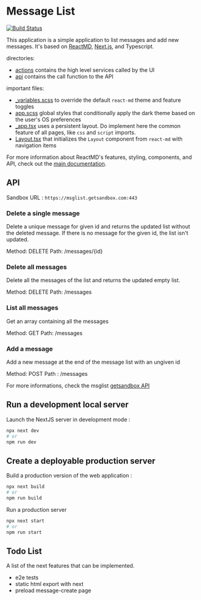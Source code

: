 # Message List

[![Build Status](https://travis-ci.org/ddcq/message-list.svg?branch=master)](https://travis-ci.org/ddcq/message-list)

This application is a simple application to list messages and add new messages. It's based on [ReactMD](https://github.com/mlaursen/react-md), [Next.js](https://nextjs.org/), and Typescript.

directories:

-   [actions](./src/actions) contains the high level services called by the UI
-   [api](./src/api) contains the call function to the API

important files:

-   [\_variables.scss](./src/styles/_variables.scss) to override the default
    `react-md` theme and feature toggles
-   [app.scss](./src/styles/app.scss) global styles that conditionally apply the dark theme
    based on the user's OS preferences
-   [\_app.tsx](./src/pages/_app.tsx) uses a persistent layout. Do implement here the common feature of all pages, like `css` and `script` imports.
-   [Layout.tsx](./src/components/Layout/Layout.tsx) that initializes the `Layout` component from `react-md` with navigation items

For more information about ReactMD's features, styling, components, and API, check out
the [main documentation](https://react-md.dev).

## API

Sandbox URL : `https://msglist.getsandbox.com:443`

### Delete a single message

Delete a unique message for given id and returns the updated list without the deleted message.
If there is no message for the given id, the list isn't updated.

Method: DELETE
Path: /messages/{id}

### Delete all messages

Delete all the messages of the list and returns the updated empty list.

Method: DELETE
Path: /messages

### List all messages

Get an array containing all the messages

Method: GET
Path: /messages

### Add a message

Add a new message at the end of the message list with an ungiven id

Method: POST
Path : /messages

For more informations, check the msglist [getsandbox API](https://getsandbox.com/p/1/eyJhbGciOiJIUzI1NiJ9.eyJzdWIiOiJzLWI3N2UzNGI5LTVlZDctNDIzYS1iNzJhLWU5OWFlNDA3ZTk1OCJ9.4vh2iPmtQjQ1mVpnPgCtVRqAnt44N4xIYZrRL1-eV04)

## Run a development local server

Launch the NextJS server in development mode :

```bash
npx next dev
# or
npm run dev
```

## Create a deployable production server

Build a production version of the web application :

```bash
npx next build
# or
npm run build
```

Run a production server

```bash
npx next start
# or
npm run start
```

## Todo List

A list of the next features that can be implemented.

-   e2e tests
-   static html export with next
-   preload message-create page
